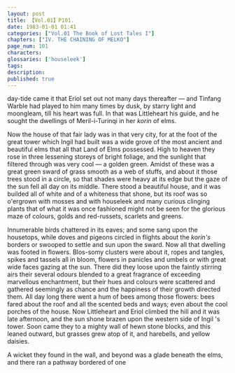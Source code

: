 ```yaml
---
layout: post
title: 【Vol.01】P101.
date: 1983-01-01 01:41
categories: ["Vol.01 The Book of Lost Tales I"]
chapters: ["IV. THE CHAINING OF MELKO"]
page_num: 101
characters: 
glossaries: ['houseleek']
tags: 
description: 
published: true
---
```


<p style="text-indent: 0;">
day-tide came it that Eriol set out not many days thereafter — and Tinfang Warble had played to him many times by dusk, by starry light and moongleam, till his heart was full. In that was Littleheart his guide, and he sought the dwellings of Meril-i-Turinqi in her <I>korin</I> of elms.
</p>

Now the house of that fair lady was in that very city, for at the foot of the great tower which Ingil had built was a wide grove of the most ancient and beautiful elms that all that Land of Elms possessed. High to heaven they rose in three lessening storeys of bright foliage, and the sunlight that filtered through was very cool — a golden green. Amidst of these was a great green sward of grass smooth as a web of stuffs, and about it those trees stood in a circle, so that shades were heavy at its edge but the gaze of the sun fell all day on its middle. There stood a beautiful house, and it was builded all of white and of a whiteness that shone, but its roof was so o'ergrown with mosses and with houseleek and many curious clinging plants that of what it was once fashioned might not be seen for the glorious maze of colours, golds and red-russets, scarlets and greens.

Innumerable birds chattered in its eaves; and some sang upon the housetops, while doves and pigeons circled in flights about the <I>korin's</I> borders or swooped to settle and sun upon the sward. Now all that dwelling was footed in flowers. Blos-somy clusters were about it, ropes and tangles, spikes and tassels all in bloom, flowers in panicles and umbels or with great wide faces gazing at the sun. There did they loose upon the faintly stirring airs their several odours blended to a great fragrance of exceeding marvellous enchantment, but their hues and colours were scattered and gathered seemingly as chance and the happiness of their growth directed them. All day long there went a hum of bees among those flowers: bees fared about the roof and all the scented beds and ways; even about the cool porches of the house. Now Littleheart and Eriol climbed the hill and it was late afternoon, and the sun shone brazen upon the western side of Ingil 's tower. Soon came they to a mighty wall of hewn stone blocks, and this leaned outward, but grasses grew atop of it, and harebells, and yellow daisies.

A wicket they found in the wall, and beyond was a glade beneath the elms, and there ran a pathway bordered of one


